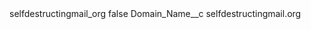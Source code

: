 <?xml version="1.0" encoding="UTF-8"?>
<CustomMetadata xmlns="http://soap.sforce.com/2006/04/metadata" xmlns:xsi="http://www.w3.org/2001/XMLSchema-instance" xmlns:xsd="http://www.w3.org/2001/XMLSchema">
    <label>selfdestructingmail_org</label>
    <protected>false</protected>
    <values>
        <field>Domain_Name__c</field>
        <value xsi:type="xsd:string">selfdestructingmail.org</value>
    </values>
</CustomMetadata>
